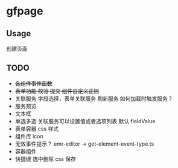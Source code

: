 # gfpage

## Usage

创建页面

## TODO

- <s>各组件事件函数</s>
- <s>表单功能 校验 提交 组件自定义正则</s>
- 关联服务 字段选择，表单关联服务 刷新服务 如何加载时触发服务？
- 服务预览
- 文本框
- 单选多选 关联服务可以设置值或者选项列表 默认 fieldValue
- 表单容器 css 样式
- 组件库 icon
- 无效事件提示？ emr-editor -> get-element-event-type.ts
- 容器组件
- 快捷键 选中删除 css 保存
